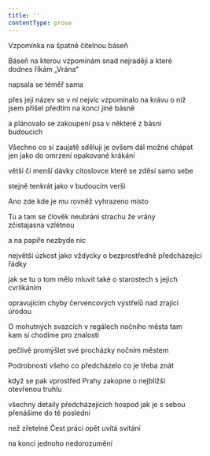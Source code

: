 ```yaml
---
title: ''
contentType: prose
---
```


<section>

Vzpomínka na špatně čitelnou báseň

Báseň na kterou vzpomínám snad nejraději a které  
dodnes říkám „Vrána“

napsala se téměř sama

přes její název se v ní nejvíc vzpomínalo na krávu o niž  
jsem přišel předtím na konci jiné básně

a plánovalo se zakoupení psa v některé z básní  
budoucích

Všechno co si zaujatě sděluji je ovšem dál možné chápat  
jen jako do omrzení opakované krákání

větší či menší dávky citoslovce které se zděsí samo sebe

stejně tenkrát jako v budoucím verši

Ano zde kde je mu rovněž vyhrazeno místo

Tu a tam se člověk neubrání strachu že vrány  
zčistajasna vzlétnou

a na papíře nezbyde nic

největší úzkost jako vždycky o bezprostředně předcházející  
řádky

jak se tu o tom mělo mluvit také o starostech s jejich  
cvrlikáním

opravujícím chyby červencových výstřelů nad zrající  
úrodou

O mohutných svazcích v regálech nočního města tam  
kam si chodíme pro znalosti

pečlivě promýšlet své procházky nočním městem

Podrobnosti všeho co předcházelo co je třeba znát

když se pak vprostřed Prahy zakopne o nejbližší  
otevřenou truhlu

všechny detaily předcházejících hospod jak je s sebou  
přenášíme do té poslední

než zřetelné Čest práci opět uvítá svítání

na konci jednoho nedorozumění

</section>
